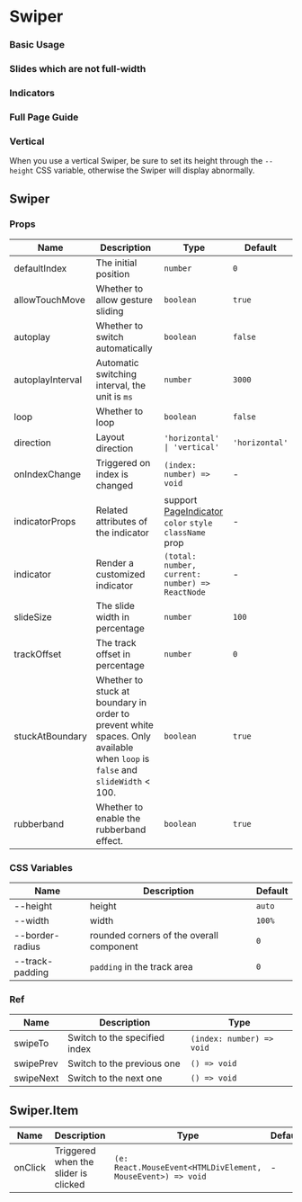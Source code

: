 # Swiper

### Basic Usage

<code src="./demos/demo1.tsx"></code>

### Slides which are not full-width

<code src="./demos/demo4.tsx"></code>

### Indicators

<code src="./demos/demo2.tsx"></code>

### Full Page Guide

<code src="./demos/demo3.tsx"></code>

### Vertical

When you use a vertical Swiper, be sure to set its height through the `--height` CSS variable, otherwise the Swiper will display abnormally.

<code src="./demos/demo5.tsx"></code>

<code src="./demos/demo6.tsx" debug></code>
<code src="./demos/demo7.tsx" debug></code>

## Swiper

### Props

| Name             | Description                                                                                                                  | Type                                                                       | Default        |
| ---------------- | ---------------------------------------------------------------------------------------------------------------------------- | -------------------------------------------------------------------------- | -------------- |
| defaultIndex     | The initial position                                                                                                         | `number`                                                                   | `0`            |
| allowTouchMove   | Whether to allow gesture sliding                                                                                             | `boolean`                                                                  | `true`         |
| autoplay         | Whether to switch automatically                                                                                              | `boolean`                                                                  | `false`        |
| autoplayInterval | Automatic switching interval, the unit is `ms`                                                                               | `number`                                                                   | `3000`         |
| loop             | Whether to loop                                                                                                              | `boolean`                                                                  | `false`        |
| direction        | Layout direction                                                                                                             | `'horizontal' \| 'vertical'`                                               | `'horizontal'` |
| onIndexChange    | Triggered on index is changed                                                                                                | `(index: number) => void`                                                  | -              |
| indicatorProps   | Related attributes of the indicator                                                                                          | support [PageIndicator](./page-indicator) `color` `style` `className` prop | -              |
| indicator        | Render a customized indicator                                                                                                | `(total: number, current: number) => ReactNode`                            | -              |
| slideSize        | The slide width in percentage                                                                                                | `number`                                                                   | `100`          |
| trackOffset      | The track offset in percentage                                                                                               | `number`                                                                   | `0`            |
| stuckAtBoundary  | Whether to stuck at boundary in order to prevent white spaces. Only available when `loop` is `false` and `slideWidth` < 100. | `boolean`                                                                  | `true`         |
| rubberband       | Whether to enable the rubberband effect.                                                                                     | `boolean`                                                                  | `true`         |

### CSS Variables

| Name            | Description                              | Default |
| --------------- | ---------------------------------------- | ------- |
| --height        | height                                   | `auto`  |
| --width         | width                                    | `100%`  |
| --border-radius | rounded corners of the overall component | `0`     |
| --track-padding | `padding` in the track area              | `0`     |

### Ref

| Name      | Description                   | Type                      |
| --------- | ----------------------------- | ------------------------- |
| swipeTo   | Switch to the specified index | `(index: number) => void` |
| swipePrev | Switch to the previous one    | `() => void`              |
| swipeNext | Switch to the next one        | `() => void`              |

## Swiper.Item

| Name    | Description                          | Type                                                        | Default |
| ------- | ------------------------------------ | ----------------------------------------------------------- | ------- |
| onClick | Triggered when the slider is clicked | `(e: React.MouseEvent<HTMLDivElement, MouseEvent>) => void` | -       |
